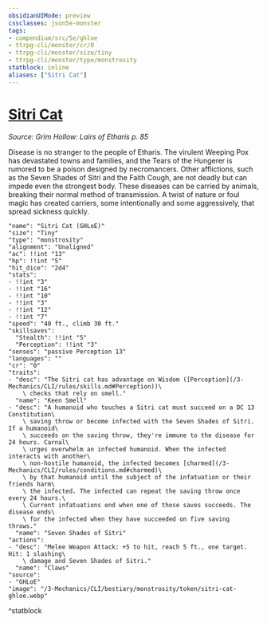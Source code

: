 ```yaml
---
obsidianUIMode: preview
cssclasses: json5e-monster
tags:
- compendium/src/5e/ghloe
- ttrpg-cli/monster/cr/0
- ttrpg-cli/monster/size/tiny
- ttrpg-cli/monster/type/monstrosity
statblock: inline
aliases: ["Sitri Cat"]
---
```

# [Sitri Cat](3-Mechanics\CLI\bestiary\monstrosity/sitri-cat-ghloe.md)
*Source: Grim Hollow: Lairs of Etharis p. 85*  

Disease is no stranger to the people of Etharis. The virulent Weeping Pox has devastated towns and families, and the Tears of the Hungerer is rumored to be a poison designed by necromancers. Other afflictions, such as the Seven Shades of Sitri and the Faith Cough, are not deadly but can impede even the strongest body. These diseases can be carried by animals, breaking their normal method of transmission. A twist of nature or foul magic has created carriers, some intentionally and some aggressively, that spread sickness quickly.

```statblock
"name": "Sitri Cat (GHLoE)"
"size": "Tiny"
"type": "monstrosity"
"alignment": "Unaligned"
"ac": !!int "13"
"hp": !!int "5"
"hit_dice": "2d4"
"stats":
- !!int "3"
- !!int "16"
- !!int "10"
- !!int "3"
- !!int "12"
- !!int "7"
"speed": "40 ft., climb 30 ft."
"skillsaves":
  "Stealth": !!int "5"
  "Perception": !!int "3"
"senses": "passive Perception 13"
"languages": ""
"cr": "0"
"traits":
- "desc": "The Sitri cat has advantage on Wisdom ([Perception](/3-Mechanics/CLI/rules/skills.md#Perception))\
    \ checks that rely on smell."
  "name": "Keen Smell"
- "desc": "A humanoid who touches a Sitri cat must succeed on a DC 13 Constitution\
    \ saving throw or become infected with the Seven Shades of Sitri. If a humanoid\
    \ succeeds on the saving throw, they're immune to the disease for 24 hours. Carnal\
    \ urges overwhelm an infected humanoid. When the infected interacts with another\
    \ non-hostile humanoid, the infected becomes [charmed](/3-Mechanics/CLI/rules/conditions.md#charmed)\
    \ by that humanoid until the subject of the infatuation or their friends harm\
    \ the infected. The infected can repeat the saving throw once every 24 hours.\
    \ Current infatuations end when one of these saves succeeds. The disease ends\
    \ for the infected when they have succeeded on five saving throws."
  "name": "Seven Shades of Sitri"
"actions":
- "desc": "Melee Weapon Attack: +5 to hit, reach 5 ft., one target. Hit: 1 slashing\
    \ damage and Seven Shades of Sitri."
  "name": "Claws"
"source":
- "GHLoE"
"image": "/3-Mechanics/CLI/bestiary/monstrosity/token/sitri-cat-ghloe.webp"
```
^statblock